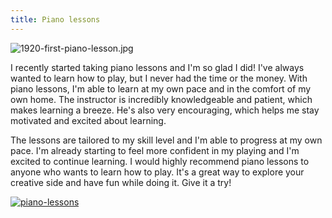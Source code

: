 ```yaml
---
title: Piano lessons
---
```


![1920-first-piano-lesson.jpg](/1920-first-piano-lesson.jpg)

I recently started taking piano lessons and I'm so glad I did! I've always wanted to learn how to play, but I never had the time or the money. With piano lessons, I'm able to learn at my own pace and in the comfort of my own home. The instructor is incredibly knowledgeable and patient, which makes learning a breeze. He's also very encouraging, which helps me stay motivated and excited about learning.

The lessons are tailored to my skill level and I'm able to progress at my own pace. I'm already starting to feel more confident in my playing and I'm excited to continue learning. I would highly recommend piano lessons to anyone who wants to learn how to play. It's a great way to explore your creative side and have fun while doing it. Give it a try!

[![piano-lessons](<https://dabuttonfactory.com/button.png?t=CHECK+SERVICE&f=Noto+Sans-Bold&ts=26&tc=fff&hp=45&vp=20&c=11&bgt=unicolored&bgc=4bd42f>)](<https://www.bark.com/?a_aid=5d2d0e83cdc3>)
